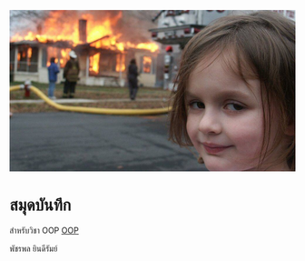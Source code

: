 ![download banner](./banner.png)


# สมุดบันทึก

สำหรับวิชา OOP [OOP](https://github.com/pudcharapon2302/pudcharapon.github.io/tree/main)

พัชรพล ยินดีรัมย์
